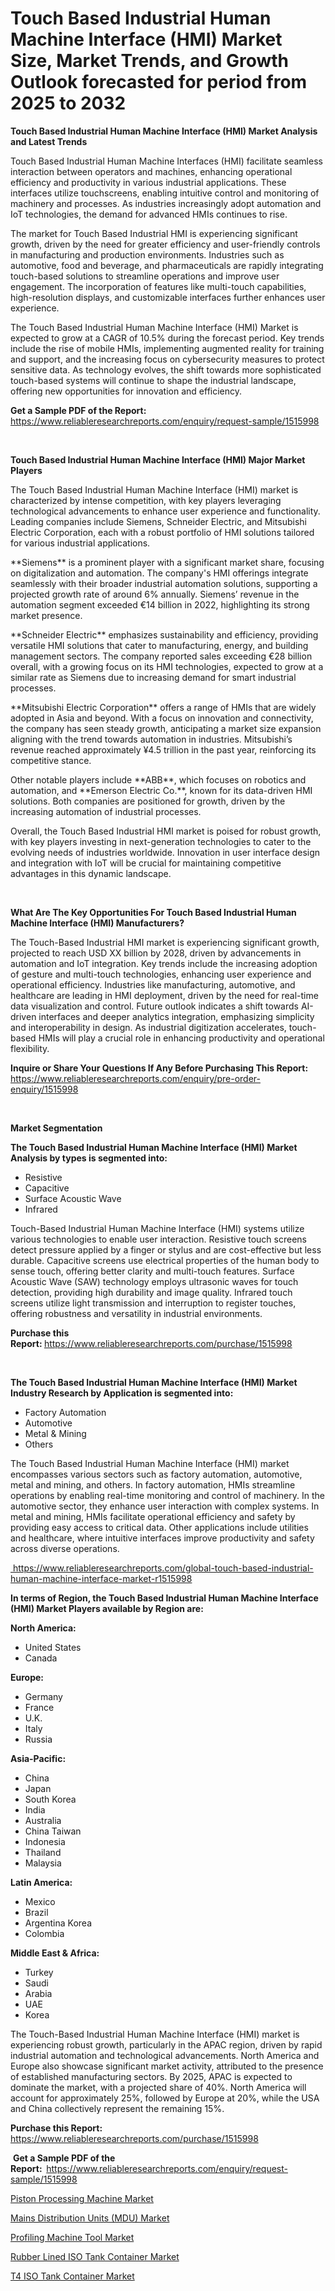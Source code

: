 <p><h1>Touch Based Industrial Human Machine Interface (HMI) Market Size, Market Trends, and Growth Outlook forecasted for period from 2025 to 2032</h1></p><p><strong>Touch Based Industrial Human Machine Interface (HMI) Market Analysis and Latest Trends</strong></p>
<p><p>Touch Based Industrial Human Machine Interfaces (HMI) facilitate seamless interaction between operators and machines, enhancing operational efficiency and productivity in various industrial applications. These interfaces utilize touchscreens, enabling intuitive control and monitoring of machinery and processes. As industries increasingly adopt automation and IoT technologies, the demand for advanced HMIs continues to rise.</p><p>The market for Touch Based Industrial HMI is experiencing significant growth, driven by the need for greater efficiency and user-friendly controls in manufacturing and production environments. Industries such as automotive, food and beverage, and pharmaceuticals are rapidly integrating touch-based solutions to streamline operations and improve user engagement. The incorporation of features like multi-touch capabilities, high-resolution displays, and customizable interfaces further enhances user experience.</p><p>The Touch Based Industrial Human Machine Interface (HMI) Market is expected to grow at a CAGR of 10.5% during the forecast period. Key trends include the rise of mobile HMIs, implementing augmented reality for training and support, and the increasing focus on cybersecurity measures to protect sensitive data. As technology evolves, the shift towards more sophisticated touch-based systems will continue to shape the industrial landscape, offering new opportunities for innovation and efficiency.</p></p>
<p><strong>Get a Sample PDF of the Report:&nbsp;</strong> <a href="https://www.reliableresearchreports.com/enquiry/request-sample/1515998?utm_campaign=115&utm_medium=2&utm_source=Github&utm_content=ia&utm_term=02032025&utm_id=touch-based-industrial-human-machine-interface-hmi">https://www.reliableresearchreports.com/enquiry/request-sample/1515998</a></p>
<p>&nbsp;</p>
<p><strong>Touch Based Industrial Human Machine Interface (HMI) Major Market Players</strong></p>
<p><p>The Touch Based Industrial Human Machine Interface (HMI) market is characterized by intense competition, with key players leveraging technological advancements to enhance user experience and functionality. Leading companies include Siemens, Schneider Electric, and Mitsubishi Electric Corporation, each with a robust portfolio of HMI solutions tailored for various industrial applications.</p><p>**Siemens** is a prominent player with a significant market share, focusing on digitalization and automation. The company's HMI offerings integrate seamlessly with their broader industrial automation solutions, supporting a projected growth rate of around 6% annually. Siemens’ revenue in the automation segment exceeded €14 billion in 2022, highlighting its strong market presence.</p><p>**Schneider Electric** emphasizes sustainability and efficiency, providing versatile HMI solutions that cater to manufacturing, energy, and building management sectors. The company reported sales exceeding €28 billion overall, with a growing focus on its HMI technologies, expected to grow at a similar rate as Siemens due to increasing demand for smart industrial processes.</p><p>**Mitsubishi Electric Corporation** offers a range of HMIs that are widely adopted in Asia and beyond. With a focus on innovation and connectivity, the company has seen steady growth, anticipating a market size expansion aligning with the trend towards automation in industries. Mitsubishi’s revenue reached approximately ¥4.5 trillion in the past year, reinforcing its competitive stance.</p><p>Other notable players include **ABB**, which focuses on robotics and automation, and **Emerson Electric Co.**, known for its data-driven HMI solutions. Both companies are positioned for growth, driven by the increasing automation of industrial processes.</p><p>Overall, the Touch Based Industrial HMI market is poised for robust growth, with key players investing in next-generation technologies to cater to the evolving needs of industries worldwide. Innovation in user interface design and integration with IoT will be crucial for maintaining competitive advantages in this dynamic landscape.</p></p>
<p>&nbsp;</p>
<p><strong>What Are The Key Opportunities For Touch Based Industrial Human Machine Interface (HMI) Manufacturers?</strong></p>
<p><p>The Touch-Based Industrial HMI market is experiencing significant growth, projected to reach USD XX billion by 2028, driven by advancements in automation and IoT integration. Key trends include the increasing adoption of gesture and multi-touch technologies, enhancing user experience and operational efficiency. Industries like manufacturing, automotive, and healthcare are leading in HMI deployment, driven by the need for real-time data visualization and control. Future outlook indicates a shift towards AI-driven interfaces and deeper analytics integration, emphasizing simplicity and interoperability in design. As industrial digitization accelerates, touch-based HMIs will play a crucial role in enhancing productivity and operational flexibility.</p></p>
<p><strong>Inquire or Share Your Questions If Any Before Purchasing This Report:</strong> <a href="https://www.reliableresearchreports.com/enquiry/pre-order-enquiry/1515998?utm_campaign=115&utm_medium=2&utm_source=Github&utm_content=ia&utm_term=02032025&utm_id=touch-based-industrial-human-machine-interface-hmi">https://www.reliableresearchreports.com/enquiry/pre-order-enquiry/1515998</a></p>
<p>&nbsp;</p>
<p><strong>Market Segmentation</strong></p>
<p><strong>The Touch Based Industrial Human Machine Interface (HMI) Market Analysis by types is segmented into:</strong></p>
<p><ul><li>Resistive</li><li>Capacitive</li><li>Surface Acoustic Wave</li><li>Infrared</li></ul></p>
<p><p>Touch-Based Industrial Human Machine Interface (HMI) systems utilize various technologies to enable user interaction. Resistive touch screens detect pressure applied by a finger or stylus and are cost-effective but less durable. Capacitive screens use electrical properties of the human body to sense touch, offering better clarity and multi-touch features. Surface Acoustic Wave (SAW) technology employs ultrasonic waves for touch detection, providing high durability and image quality. Infrared touch screens utilize light transmission and interruption to register touches, offering robustness and versatility in industrial environments.</p></p>
<p><strong>Purchase this Report:&nbsp;</strong><a href="https://www.reliableresearchreports.com/purchase/1515998?utm_campaign=115&utm_medium=2&utm_source=Github&utm_content=ia&utm_term=02032025&utm_id=touch-based-industrial-human-machine-interface-hmi">https://www.reliableresearchreports.com/purchase/1515998</a></p>
<p>&nbsp;</p>
<p><strong>The Touch Based Industrial Human Machine Interface (HMI) Market Industry Research by Application is segmented into:</strong></p>
<p><ul><li>Factory Automation</li><li>Automotive</li><li>Metal & Mining</li><li>Others</li></ul></p>
<p><p>The Touch Based Industrial Human Machine Interface (HMI) market encompasses various sectors such as factory automation, automotive, metal and mining, and others. In factory automation, HMIs streamline operations by enabling real-time monitoring and control of machinery. In the automotive sector, they enhance user interaction with complex systems. In metal and mining, HMIs facilitate operational efficiency and safety by providing easy access to critical data. Other applications include utilities and healthcare, where intuitive interfaces improve productivity and safety across diverse operations.</p></p>
<p><a href="https://www.reliableresearchreports.com/global-touch-based-industrial-human-machine-interface-market-r1515998?utm_campaign=115&utm_medium=2&utm_source=Github&utm_content=ia&utm_term=02032025&utm_id=touch-based-industrial-human-machine-interface-hmi">&nbsp;https://www.reliableresearchreports.com/global-touch-based-industrial-human-machine-interface-market-r1515998</a></p>
<p><strong>In terms of Region, the Touch Based Industrial Human Machine Interface (HMI) Market Players available by Region are:</strong></p>
<p>
    <p> <strong> North America: </strong>
        <ul>
            <li>United States</li>
            <li>Canada</li>
        </ul>
        </p> 
    <p> <strong> Europe: </strong>
        <ul>
            <li>Germany</li>
            <li>France</li>
            <li>U.K.</li>
            <li>Italy</li>
            <li>Russia</li>
        </ul>
        </p> 
    <p> <strong> Asia-Pacific: </strong>
        <ul>
            <li>China</li>
            <li>Japan</li>
            <li>South Korea</li>
            <li>India</li>
            <li>Australia</li>
            <li>China Taiwan</li>
            <li>Indonesia</li>
            <li>Thailand</li>
            <li>Malaysia</li>
        </ul>
        </p> 
    <p> <strong> Latin America: </strong>
        <ul>
            <li>Mexico</li>
            <li>Brazil</li>
            <li>Argentina Korea</li>
            <li>Colombia</li>
        </ul>
        </p> 
    <p> <strong> Middle East & Africa: </strong>
        <ul>
            <li>Turkey</li>
            <li>Saudi</li>
            <li>Arabia</li>
            <li>UAE</li>
            <li>Korea</li>
        </ul>
    </p>
    </p>
<p><p>The Touch-Based Industrial Human Machine Interface (HMI) market is experiencing robust growth, particularly in the APAC region, driven by rapid industrial automation and technological advancements. North America and Europe also showcase significant market activity, attributed to the presence of established manufacturing sectors. By 2025, APAC is expected to dominate the market, with a projected share of 40%. North America will account for approximately 25%, followed by Europe at 20%, while the USA and China collectively represent the remaining 15%.</p></p>
<p><strong>Purchase this Report: </strong><a href="https://www.reliableresearchreports.com/purchase/1515998?utm_campaign=115&utm_medium=2&utm_source=Github&utm_content=ia&utm_term=02032025&utm_id=touch-based-industrial-human-machine-interface-hmi">https://www.reliableresearchreports.com/purchase/1515998</a></p>
<p>&nbsp;<strong>Get a Sample PDF of the Report:&nbsp;&nbsp;</strong><a href="https://www.reliableresearchreports.com/enquiry/request-sample/1515998?utm_campaign=115&utm_medium=2&utm_source=Github&utm_content=ia&utm_term=02032025&utm_id=touch-based-industrial-human-machine-interface-hmi">https://www.reliableresearchreports.com/enquiry/request-sample/1515998</a></p>
<p><strong></strong></p>
<p><p><a href="https://github.com/azorrotutus/Market-Research-Report-List-1/blob/main/piston-processing-machine-market.md?utm_campaign=115&utm_medium=2&utm_source=Github&utm_content=ia&utm_term=02032025&utm_id=touch-based-industrial-human-machine-interface-hmi">Piston Processing Machine Market</a></p><p><a href="https://github.com/storcweithzg/Market-Research-Report-List-1/blob/main/mains-distribution-units-mdu-market.md?utm_campaign=115&utm_medium=2&utm_source=Github&utm_content=ia&utm_term=02032025&utm_id=touch-based-industrial-human-machine-interface-hmi">Mains Distribution Units (MDU) Market</a></p><p><a href="https://github.com/balapopepi/Market-Research-Report-List-1/blob/main/profiling-machine-tool-market.md?utm_campaign=115&utm_medium=2&utm_source=Github&utm_content=ia&utm_term=02032025&utm_id=touch-based-industrial-human-machine-interface-hmi">Profiling Machine Tool Market</a></p><p><a href="https://github.com/spoorsusama/Market-Research-Report-List-1/blob/main/rubber-lined-iso-tank-container-market.md?utm_campaign=115&utm_medium=2&utm_source=Github&utm_content=ia&utm_term=02032025&utm_id=touch-based-industrial-human-machine-interface-hmi">Rubber Lined ISO Tank Container Market</a></p><p><a href="https://github.com/lynlynyusay/Market-Research-Report-List-1/blob/main/t4-iso-tank-container-market.md?utm_campaign=115&utm_medium=2&utm_source=Github&utm_content=ia&utm_term=02032025&utm_id=touch-based-industrial-human-machine-interface-hmi">T4 ISO Tank Container Market</a></p></p>